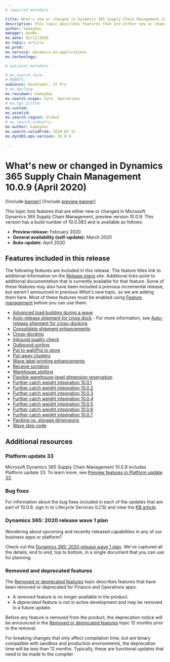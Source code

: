 ```yaml
---
# required metadata

title: What's new or changed in Dynamics 365 Supply Chain Management 10.0.9 (March 2020)
description: This topic describes features that are either new or changed in Dynamics 365 Supply Chain Management 10.0.9. 
author: kamaybac
manager: AnnBe
ms.date: 02/11/2020
ms.topic: article
ms.prod: 
ms.service: dynamics-ax-applications
ms.technology: 

# optional metadata

# ms.search.form: 
# ROBOTS: 
audience: Developer, IT Pro
# ms.devlang: 
ms.reviewer: kamaybac
ms.search.scope: Core, Operations
# ms.tgt_pltfrm: 
ms.custom: 
ms.assetid: 
ms.search.region: Global
# ms.search.industry: 
ms.author: kamaybac
ms.search.validFrom: 2020-02-11 
ms.dyn365.ops.version: 10.0.9

---
```

# What's new or changed in Dynamics 365 Supply Chain Management 10.0.9 (April 2020)

[!include [banner](../includes/banner.md)]
[!include [preview banner](../includes/preview-banner.md)]

This topic lists features that are either new or changed in Microsoft Dynamics 365 Supply Chain Management, preview version 10.0.9. This version has a build number of 10.0.383 and is available as follows:

- **Preview release:** February 2020
- **General availability (self-update):** March 2020
- **Auto-update:** April 2020

## Features included in this release

The following features are included in this release. The feature titles link to additional information on the [Release plans](https://docs.microsoft.com/dynamics365/release-plans/) site. Additional links point to additional documentation that is currently available for that feature. Some of these features may also have been included a previous incremental release, but weren't announced in previous *What's new* topic, so we are adding them here. Most of these features must be enabled using [Feature management](../../fin-ops-core/fin-ops/get-started/feature-management/feature-management-overview.md) before you can use them.

- [Advanced load building during a wave](https://docs.microsoft.com/dynamics365-release-plan/2019wave2/dynamics365-supply-chain-management/advanced-load-building-during-wave)
- [Auto-release shipment for cross dock](https://docs.microsoft.com/dynamics365-release-plan/2019wave2/dynamics365-supply-chain-management/auto-release-shipment-cross-dock)  - For more information, see [Auto-release shipment for cross-docking](../warehousing/auto-release-shipment-for-cross-docking.md).
- [Consolidate shipment enhancements](https://docs.microsoft.com/dynamics365-release-plan/2019wave2/dynamics365-supply-chain-management/consolidate-shipment-enhancements)
- [Cross-docking](https://docs.microsoft.com/dynamics365-release-plan/2019wave2/dynamics365-supply-chain-management/planned-cross-docking)
- [Inbound quality check](https://docs.microsoft.com/dynamics365-release-plan/2019wave2/dynamics365-supply-chain-management/inbound-quality-check)
- [Outbound sorting](https://docs.microsoft.com/dynamics365-release-plan/2019wave2/dynamics365-supply-chain-management/outbound-sorting)
- [Put to wall/Put to store](https://docs.microsoft.com/dynamics365-release-plan/2019wave2/dynamics365-supply-chain-management/put-wallput-store)
- [Put-away clusters](https://docs.microsoft.com/dynamics365-release-plan/2019wave2/dynamics365-supply-chain-management/put-away-clusters)
- [Wave label printing enhancements](https://docs.microsoft.com/dynamics365-release-plan/2019wave2/dynamics365-supply-chain-management/wave-label-printing-enhancements)
- [Receive sortation](https://docs.microsoft.com/dynamics365-release-plan/2019wave2/dynamics365-supply-chain-management/receive-sortation)
- [Warehouse slotting](https://docs.microsoft.com/dynamics365-release-plan/2019wave2/dynamics365-supply-chain-management/warehouse-slotting)
- [Flexible warehouse-level dimension reservation](https://docs.microsoft.com/dynamics365-release-plan/2019wave2/dynamics365-supply-chain-management/flexible-warehouse-level-dimension-reservation)
- [Further catch weight integration 10.0.1](https://docs.microsoft.com/dynamics365-release-plan/2019wave2/dynamics365-supply-chain-management/further-catch-weight-integration-10.0.1)
- [Further catch weight integration 10.0.2](https://docs.microsoft.com/dynamics365-release-plan/2019wave2/dynamics365-supply-chain-management/further-catch-weight-integration-10.0.2)
- [Further catch weight integration 10.0.3](https://docs.microsoft.com/dynamics365-release-plan/2019wave2/dynamics365-supply-chain-management/further-catch-weight-integration-10.0.3)
- [Further catch weight integration 10.0.4](https://docs.microsoft.com/dynamics365-release-plan/2019wave2/dynamics365-supply-chain-management/further-catch-weight-integration-10.0.4)
- [Further catch weight integration 10.0.5](https://docs.microsoft.com/dynamics365-release-plan/2019wave2/dynamics365-supply-chain-management/further-catch-weight-integration-10.0.5)
- [Further catch weight integration 10.0.6](https://docs.microsoft.com/dynamics365-release-plan/2019wave2/dynamics365-supply-chain-management/further-catch-weight-integration-10.0.6)
- [Further catch weight integration 10.0.7](https://docs.microsoft.com/dynamics365-release-plan/2019wave2/dynamics365-supply-chain-management/further-catch-weight-integration-10.0.7)
- [Packing vs. storage dimensions](https://docs.microsoft.com/dynamics365-release-plan/2019wave2/dynamics365-supply-chain-management/packing-vs.-storage-dimensions)
- [Wave step code](https://docs.microsoft.com/dynamics365-release-plan/2019wave2/dynamics365-supply-chain-management/wave-step-code)

## Additional resources

### Platform update 33

Microsoft Dynamics 365 Supply Chain Management 10.0.9 includes Platform update 33. To learn more, see [Preview features in Platform update 33](../../fin-ops-core/dev-itpro/get-started/whats-new-platform-update-33.md).

### Bug fixes

For information about the bug fixes included in each of the updates that are part of 10.0.9, sign in to Lifecycle Services (LCS) and view the [KB article](https://fix.lcs.dynamics.com/Issue/Details?bugId=415034&dbType=3&qc=7bdf05cf1859a5a56f4b9c0dae88fa1653d489181b3a2c1f19429225daf5724b).

### Dynamics 365: 2020 release wave 1 plan

Wondering about upcoming and recently released capabilities in any of our business apps or platform?

Check out the [Dynamics 365: 2020 release wave 1 plan](https://docs.microsoft.com/dynamics365-release-plan/2020wave1/index). We've captured all the details, end to end, top to bottom, in a single document that you can use for planning.

### Removed and deprecated features

The [Removed or deprecated features](../../fin-ops-core/dev-itpro/migration-upgrade/deprecated-features.md) topic describes features that have been removed or deprecated for Finance and Operations apps.

- A *removed* feature is no longer available in the product.
- A *deprecated* feature is not in active development and may be removed in a future update.

Before any feature is removed from the product, the deprecation notice will be announced in the [Removed or deprecated features](../../fin-ops-core/dev-itpro/migration-upgrade/deprecated-features.md) topic 12 months prior to the removal.

For breaking changes that only affect compilation time, but are binary compatible with sandbox and production environments, the deprecation time will be less than 12 months. Typically, these are functional updates that need to be made to the compiler.
